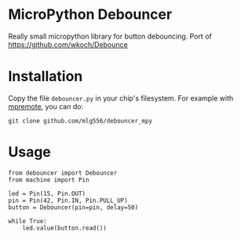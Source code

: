 # MicroPython Debouncer

Really small micropython library for button debouncing. Port of
https://github.com/wkoch/Debounce

# Installation

Copy the file `debouncer.py` in your chip's filesystem. For example with
[mpremote](https://docs.micropython.org/en/latest/reference/mpremote.html), you
can do:

```
git clone github.com/mlg556/debouncer_mpy
```

# Usage

```
from debouncer import Debouncer
from machine import Pin

led = Pin(15, Pin.OUT)
pin = Pin(42, Pin.IN, Pin.PULL_UP)
button = Debouncer(pin=pin, delay=50)

while True:
    led.value(button.read())
```
